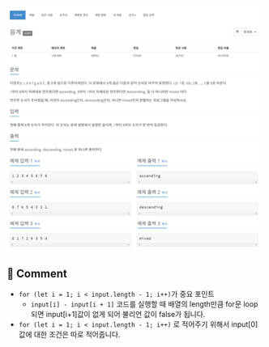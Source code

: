 ![](../images/b2920.png)

## 🤞 Comment

- `for (let i = 1; i < input.length - 1; i++)`가 중요 포인트
  - `input[i] - input[i + 1]` 코드를 실행할 때 배열의 length만큼 for문 loop 되면 input[i+1]값이 없게 되어 불리언 값이 false가 됩니다.
- `for (let i = 1; i < input.length - 1; i++)` 로 적어주기 위해서 input[0] 값에 대한 조건은 따로 적어줍니다.
